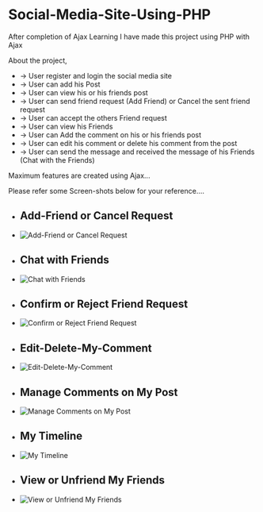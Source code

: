 # Social-Media-Site-Using-PHP

After completion of Ajax Learning I have made this project using PHP with Ajax

About the project,
- -> User register and login the social media site
- -> User can add his Post
- -> User can view his or his friends post
- -> User can send friend request (Add Friend) or Cancel the sent friend request
- -> User can accept the others Friend request
- -> User can view his Friends
- -> User can Add the comment on his or his friends post
- -> User can edit his comment or delete his comment from the post
- -> User can send the message and received the message of his Friends (Chat with the Friends)

Maximum features are created using Ajax...

Please refer some Screen-shots below for your reference....
- ## Add-Friend or Cancel Request
- ![Add-Friend or Cancel Request](https://github.com/Pratikginoya/Social-Media-Site-Using-PHP/assets/143998558/09727e4a-44e1-427f-a109-ce46340e4d3d)

- ## Chat with Friends
- ![Chat with Friends](https://github.com/Pratikginoya/Social-Media-Site-Using-PHP/assets/143998558/31a1f36e-8c32-4bec-812c-0af50650fda7)

- ## Confirm or Reject Friend Request
- ![Confirm or Reject Friend Request](https://github.com/Pratikginoya/Social-Media-Site-Using-PHP/assets/143998558/120893d5-440f-4a6b-858f-82b43ef3fdba)

- ## Edit-Delete-My-Comment
- ![Edit-Delete-My-Comment](https://github.com/Pratikginoya/Social-Media-Site-Using-PHP/assets/143998558/c6eed2be-e67d-45a0-9072-dcb007c83a3b)

- ## Manage Comments on My Post
- ![Manage Comments on My Post](https://github.com/Pratikginoya/Social-Media-Site-Using-PHP/assets/143998558/c06caba9-a197-4770-8231-8adb54905e0c)

- ## My Timeline
- ![My Timeline](https://github.com/Pratikginoya/Social-Media-Site-Using-PHP/assets/143998558/7fe1b08d-bd20-41ab-a8b4-f28ea499f334)

- ## View or Unfriend My Friends
- ![View or Unfriend My Friends](https://github.com/Pratikginoya/Social-Media-Site-Using-PHP/assets/143998558/29e6751e-0297-41e1-ac59-cfb16b6fbc2d)
